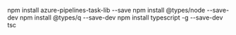 npm install azure-pipelines-task-lib --save
npm install @types/node --save-dev
npm install @types/q --save-dev
npm install typescript -g --save-dev
tsc